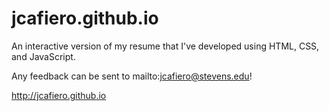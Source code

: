 # jcafiero.github.io

An interactive version of my resume that I've developed using HTML, CSS, and JavaScript.

Any feedback can be sent to mailto:jcafiero@stevens.edu!

http://jcafiero.github.io
